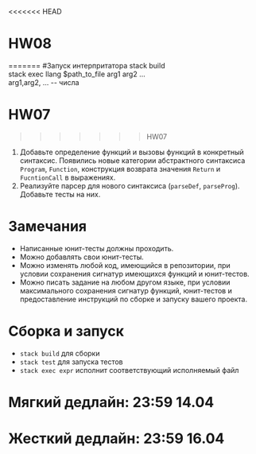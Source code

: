 <<<<<<< HEAD
# HW08
=======
#Запуск интерпритатора
stack build  
stack exec llang $path_to_file arg1 arg2 ...  
arg1,arg2, ... -- числа


# HW07
>>>>>>> HW07

1. Добавьте определение функций и вызовы функций в конкретный синтаксис. Появились новые категории абстрактного синтаксиса `Program`, `Function`, конструкция возврата значения `Return` и `FucntionCall` в выражениях.
2. Реализуйте парсер для нового синтаксиса (`parseDef`, `parseProg`). Добавьте тесты на них.

# Замечания

* Написанные юнит-тесты должны проходить.
* Можно добавлять свои юнит-тесты.
* Можно изменять любой код, имеющийся в репозитории, при условии сохранения сигнатур имеющихся функций и юнит-тестов.
* Можно писать задание на любом другом языке, при условии максимального сохранения сигнатур функций, юнит-тестов и предоставление инструкций по сборке и запуску вашего проекта.

# Сборка и запуск

* `stack build` для сборки
* `stack test` для запуска тестов
* `stack exec expr` исполнит соответствующий исполняемый файл

# Мягкий дедлайн: 23:59 14.04

# Жесткий дедлайн: 23:59 16.04
